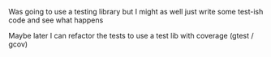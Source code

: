 Was going to use a testing library but I might as well just write some test-ish code and see what happens

Maybe later I can refactor the tests to use a test lib with coverage (gtest / gcov)
